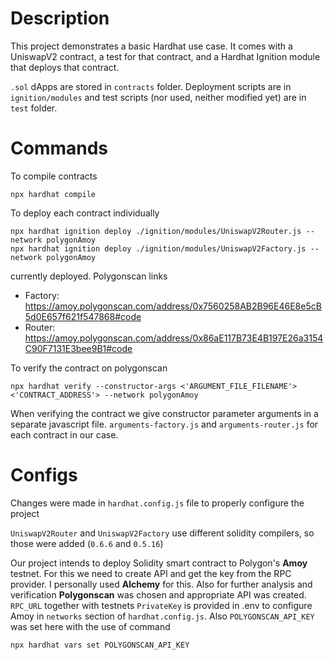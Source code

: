 # Description

This project demonstrates a basic Hardhat use case. It comes with a UniswapV2 contract, a test for that contract, and a Hardhat Ignition module that deploys that contract.

`.sol` dApps are stored in `contracts` folder. Deployment scripts are in `ignition/modules` and test scripts (nor used, neither modified yet) are in `test` folder.

# Commands
To compile contracts
```shell
npx hardhat compile
```

To deploy each contract individually
```shell
npx hardhat ignition deploy ./ignition/modules/UniswapV2Router.js --network polygonAmoy
npx hardhat ignition deploy ./ignition/modules/UniswapV2Factory.js --network polygonAmoy
```

currently deployed. 
Polygonscan links
* Factory: https://amoy.polygonscan.com/address/0x7560258AB2B96E46E8e5cB5d0E657f621f547868#code
* Router: https://amoy.polygonscan.com/address/0x86aE117B73E4B197E26a3154C90F7131E3bee9B1#code


To verify the contract on polygonscan
```shell
npx hardhat verify --constructor-args <'ARGUMENT_FILE_FILENAME'> <'CONTRACT_ADDRESS'> --network polygonAmoy
``` 
When verifying the contract we give constructor parameter arguments in a separate javascript file. `arguments-factory.js` and `arguments-router.js` for each contract in our case.

# Configs
Changes were made in `hardhat.config.js` file to properly configure the project

`UniswapV2Router` and `UniswapV2Factory` use different solidity compilers, so those were added (`0.6.6` and `0.5.16`)

Our project intends to deploy Solidity smart contract to Polygon's **Amoy** testnet. For this we need to create API and get the key from the RPC provider. I personally used **Alchemy** for this. Also for further analysis and verification **Polygonscan** was chosen and appropriate API was created. `RPC_URL` together with testnets `PrivateKey` is provided in .env to configure Amoy in `networks`
section of `hardhat.config.js`. Also `POLYGONSCAN_API_KEY` was set here with the use of command
```shell
npx hardhat vars set POLYGONSCAN_API_KEY
```




